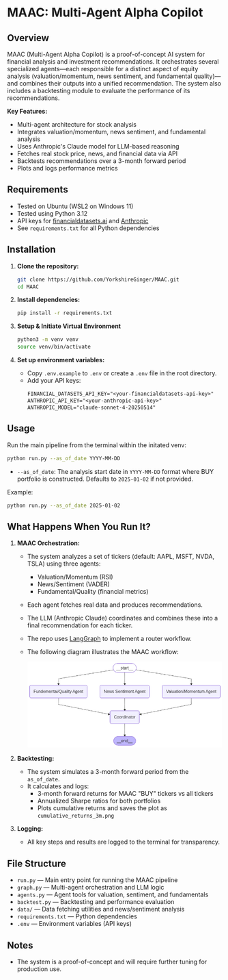 # MAAC: Multi-Agent Alpha Copilot

## Overview

MAAC (Multi-Agent Alpha Copilot) is a proof-of-concept AI system for financial analysis and investment recommendations. It orchestrates several specialized agents—each responsible for a distinct aspect of equity analysis (valuation/momentum, news sentiment, and fundamental quality)—and combines their outputs into a unified recommendation. The system also includes a backtesting module to evaluate the performance of its recommendations.

**Key Features:**
- Multi-agent architecture for stock analysis
- Integrates valuation/momentum, news sentiment, and fundamental analysis
- Uses Anthropic's Claude model for LLM-based reasoning
- Fetches real stock price, news, and financial data via API
- Backtests recommendations over a 3-month forward period
- Plots and logs performance metrics

## Requirements

- Tested on Ubuntu (WSL2 on Windows 11)
- Tested using Python 3.12
- API keys for [financialdatasets.ai](https://financialdatasets.ai/) and [Anthropic](https://www.anthropic.com/)
- See `requirements.txt` for all Python dependencies

## Installation

1. **Clone the repository:**
   ```bash
   git clone https://github.com/YorkshireGinger/MAAC.git
   cd MAAC
   ```

2. **Install dependencies:**
   ```bash
   pip install -r requirements.txt
   ```

3. **Setup & Initiate Virtual Environment**
    ```bash
    python3 -m venv venv
    source venv/bin/activate
    ```

3. **Set up environment variables:**
   - Copy `.env.example` to `.env` or create a `.env` file in the root directory.
   - Add your API keys:
     ```env
     FINANCIAL_DATASETS_API_KEY="<your-financialdatasets-api-key>"
     ANTHROPIC_API_KEY="<your-anthropic-api-key>"
     ANTHROPIC_MODEL="claude-sonnet-4-20250514"
     ```

## Usage

Run the main pipeline from the terminal within the initated venv:

```bash
python run.py --as_of_date YYYY-MM-DD
```
- `--as_of_date`: The analysis start date in `YYYY-MM-DD` format where BUY portfolio is constructed. Defaults to `2025-01-02` if not provided.

Example:
```bash
python run.py --as_of_date 2025-01-02
```

## What Happens When You Run It?
1. **MAAC Orchestration:**
   - The system analyzes a set of tickers (default: AAPL, MSFT, NVDA, TSLA) using three agents:
     - Valuation/Momentum (RSI)
     - News/Sentiment (VADER)
     - Fundamental/Quality (financial metrics)
   - Each agent fetches real data and produces recommendations.
   - The LLM (Anthropic Claude) coordinates and combines these into a final recommendation for each ticker.
   - The repo uses [LangGraph](https://langchain-ai.github.io/langgraph/tutorials/workflows/) to implement a router workflow.

    - The following diagram illustrates the MAAC workflow:

      ![MAAC Graph](maac_graph.png)

 
2. **Backtesting:**
   - The system simulates a 3-month forward period from the `as_of_date`.
   - It calculates and logs:
     - 3-month forward returns for MAAC "BUY" tickers vs all tickers
     - Annualized Sharpe ratios for both portfolios
     - Plots cumulative returns and saves the plot as `cumulative_returns_3m.png`

3. **Logging:**
   - All key steps and results are logged to the terminal for transparency.

## File Structure
- `run.py` — Main entry point for running the MAAC pipeline
- `graph.py` — Multi-agent orchestration and LLM logic
- `agents.py` — Agent tools for valuation, sentiment, and fundamentals
- `backtest.py` — Backtesting and performance evaluation
- `data/` — Data fetching utilities and news/sentiment analysis
- `requirements.txt` — Python dependencies
- `.env` — Environment variables (API keys)

## Notes
- The system is a proof-of-concept and will require further tuning for production use.
